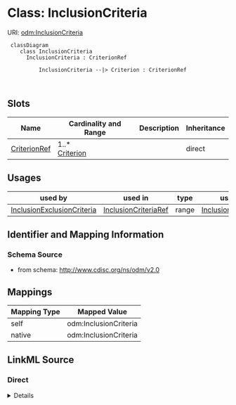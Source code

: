 # Class: InclusionCriteria



URI: [odm:InclusionCriteria](http://www.cdisc.org/ns/odm/v2.0/InclusionCriteria)



```mermaid
 classDiagram
    class InclusionCriteria
      InclusionCriteria : CriterionRef
        
          InclusionCriteria --|> Criterion : CriterionRef
        
      
```




<!-- no inheritance hierarchy -->


## Slots

| Name | Cardinality and Range | Description | Inheritance |
| ---  | --- | --- | --- |
| [CriterionRef](CriterionRef.md) | 1..* <br/> [Criterion](Criterion.md) |  | direct |





## Usages

| used by | used in | type | used |
| ---  | --- | --- | --- |
| [InclusionExclusionCriteria](InclusionExclusionCriteria.md) | [InclusionCriteriaRef](InclusionCriteriaRef.md) | range | [InclusionCriteria](InclusionCriteria.md) |






## Identifier and Mapping Information







### Schema Source


* from schema: http://www.cdisc.org/ns/odm/v2.0





## Mappings

| Mapping Type | Mapped Value |
| ---  | ---  |
| self | odm:InclusionCriteria |
| native | odm:InclusionCriteria |





## LinkML Source

<!-- TODO: investigate https://stackoverflow.com/questions/37606292/how-to-create-tabbed-code-blocks-in-mkdocs-or-sphinx -->

### Direct

<details>
```yaml
name: InclusionCriteria
from_schema: http://www.cdisc.org/ns/odm/v2.0
slots:
- CriterionRef
slot_usage:
  CriterionRef:
    name: CriterionRef
    multivalued: true
    domain_of:
    - InclusionCriteria
    - ExclusionCriteria
    - EntryCriteria
    - ExitCriteria
    range: Criterion
    required: true
    minimum_cardinality: 1
class_uri: odm:InclusionCriteria

```
</details>

### Induced

<details>
```yaml
name: InclusionCriteria
from_schema: http://www.cdisc.org/ns/odm/v2.0
slot_usage:
  CriterionRef:
    name: CriterionRef
    multivalued: true
    domain_of:
    - InclusionCriteria
    - ExclusionCriteria
    - EntryCriteria
    - ExitCriteria
    range: Criterion
    required: true
    minimum_cardinality: 1
attributes:
  CriterionRef:
    name: CriterionRef
    from_schema: http://www.cdisc.org/ns/odm/v2.0
    rank: 1000
    multivalued: true
    alias: CriterionRef
    owner: InclusionCriteria
    domain_of:
    - InclusionCriteria
    - ExclusionCriteria
    - EntryCriteria
    - ExitCriteria
    range: Criterion
    required: true
    minimum_cardinality: 1
class_uri: odm:InclusionCriteria

```
</details>